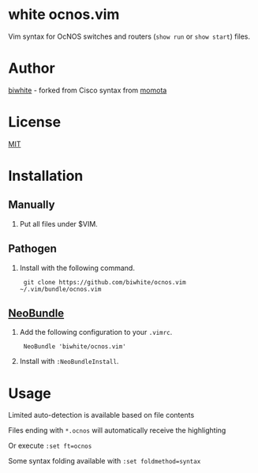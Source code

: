 white
ocnos.vim
=========

Vim syntax for OcNOS switches and routers (`show run` or `show start`) files.


Author
======

[biwhite](https://github.com/biwhite) - forked from Cisco syntax from [momota](https://github.com/momota)

License
=======

[MIT](http://opensource.org/licenses/MIT)


Installation
============

Manually
--------

1. Put all files under $VIM.

Pathogen
--------

1. Install with the following command.

        git clone https://github.com/biwhite/ocnos.vim ~/.vim/bundle/ocnos.vim

[NeoBundle](https://github.com/Shougo/neobundle.vim)
----------------------------------------------------

1. Add the following configuration to your `.vimrc`.

        NeoBundle 'biwhite/ocnos.vim'

2. Install with `:NeoBundleInstall`.


Usage
=====

Limited auto-detection is available based on file contents

Files ending with `*.ocnos` will automatically receive the highlighting

Or execute `:set ft=ocnos`

Some syntax folding available with `:set foldmethod=syntax`

